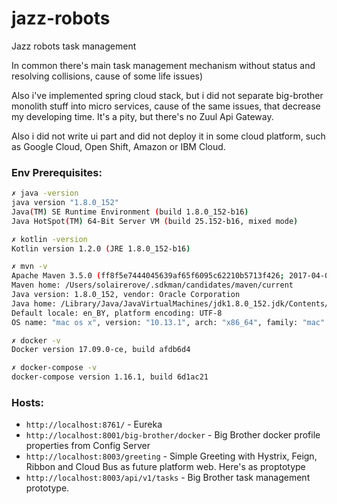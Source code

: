 # jazz-robots
Jazz robots task management

In common there's main task management mechanism
without status and resolving collisions, cause of some life issues)

Also i've implemented spring cloud stack, but i did not separate big-brother
monolith stuff into micro services, cause of the same issues, that decrease my
developing time. It's a pity, but there's no Zuul Api Gateway.

Also i did not write ui part and did not deploy it in some cloud platform,
such as Google Cloud, Open Shift, Amazon or IBM Cloud.

### Env Prerequisites:
``` bash
✗ java -version
java version "1.8.0_152"
Java(TM) SE Runtime Environment (build 1.8.0_152-b16)
Java HotSpot(TM) 64-Bit Server VM (build 25.152-b16, mixed mode)

✗ kotlin -version
Kotlin version 1.2.0 (JRE 1.8.0_152-b16)

✗ mvn -v
Apache Maven 3.5.0 (ff8f5e7444045639af65f6095c62210b5713f426; 2017-04-03T22:39:06+03:00)
Maven home: /Users/solairerove/.sdkman/candidates/maven/current
Java version: 1.8.0_152, vendor: Oracle Corporation
Java home: /Library/Java/JavaVirtualMachines/jdk1.8.0_152.jdk/Contents/Home/jre
Default locale: en_BY, platform encoding: UTF-8
OS name: "mac os x", version: "10.13.1", arch: "x86_64", family: "mac"

✗ docker -v
Docker version 17.09.0-ce, build afdb6d4

✗ docker-compose -v
docker-compose version 1.16.1, build 6d1ac21
```

### Hosts:

* `http://localhost:8761/` - Eureka
* `http://localhost:8001/big-brother/docker` - Big Brother docker profile properties
from Config Server
* `http://localhost:8003/greeting` - Simple Greeting with Hystrix, Feign, Ribbon and Cloud Bus
as future platform web. Here's as proptotype
* `http://localhost:8003/api/v1/tasks` - Big Brother task management prototype.

